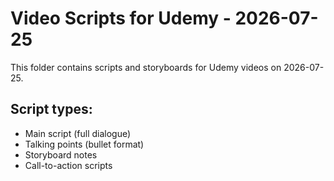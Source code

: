 # Video Scripts for Udemy - 2026-07-25

This folder contains scripts and storyboards for Udemy videos on 2026-07-25.

## Script types:
- Main script (full dialogue)
- Talking points (bullet format)
- Storyboard notes
- Call-to-action scripts
